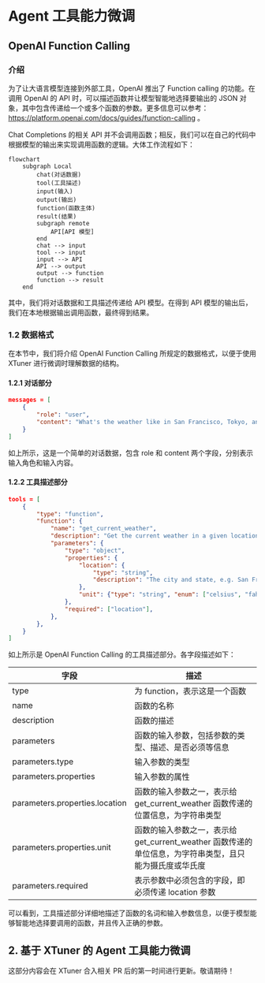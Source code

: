 # Agent 工具能力微调

## OpenAI Function Calling

### 介绍

为了让大语言模型连接到外部工具，OpenAI 推出了 Function calling 的功能。在 调用 OpenAI 的 API 时，可以描述函数并让模型智能地选择要输出的 JSON 对象，其中包含传递给一个或多个函数的参数。更多信息可以参考：https://platform.openai.com/docs/guides/function-calling 。

Chat Completions 的相关 API 并不会调用函数；相反，我们可以在自己的代码中根据模型的输出来实现调用函数的逻辑。大体工作流程如下：

```mermaid
flowchart
    subgraph Local
        chat(对话数据)
        tool(工具描述)
        input(输入)
        output(输出)
        function(函数主体)
        result(结果)
        subgraph remote
            API[API 模型]
        end
        chat --> input
        tool --> input
        input --> API
        API --> output
        output --> function
        function --> result
    end
```

其中，我们将对话数据和工具描述传递给 API 模型。在得到 API 模型的输出后，我们在本地根据输出调用函数，最终得到结果。

### 1.2 数据格式

在本节中，我们将介绍 OpenAI Function Calling 所规定的数据格式，以便于使用 XTuner 进行微调时理解数据的结构。

#### 1.2.1 对话部分

```json
messages = [
    {
        "role": "user",
        "content": "What's the weather like in San Francisco, Tokyo, and Paris?"
    }
]
```

如上所示，这是一个简单的对话数据，包含 role 和 content 两个字段，分别表示输入角色和输入内容。

#### 1.2.2 工具描述部分

```json
tools = [
    {
        "type": "function",
        "function": {
            "name": "get_current_weather",
            "description": "Get the current weather in a given location",
            "parameters": {
                "type": "object",
                "properties": {
                    "location": {
                        "type": "string",
                        "description": "The city and state, e.g. San Francisco, CA",
                    },
                    "unit": {"type": "string", "enum": ["celsius", "fahrenheit"]},
                },
                "required": ["location"],
            },
        },
    }
]
```

如上所示是 OpenAI Function Calling 的工具描述部分。各字段描述如下：

| 字段 | 描述 |
| --- | --- |
| type | 为 function，表示这是一个函数 |
| name | 函数的名称 |
| description | 函数的描述 |
| parameters | 函数的输入参数，包括参数的类型、描述、是否必须等信息 |
| parameters.type | 输入参数的类型 |
| parameters.properties | 输入参数的属性 |
| parameters.properties.location | 函数的输入参数之一，表示给 get_current_weather 函数传递的位置信息，为字符串类型 |
| parameters.properties.unit | 函数的输入参数之一，表示给 get_current_weather 函数传递的单位信息，为字符串类型，且只能为摄氏度或华氏度 |
| parameters.required | 表示参数中必须包含的字段，即必须传递 location 参数 |

可以看到，工具描述部分详细地描述了函数的名词和输入参数信息，以便于模型能够智能地选择要调用的函数，并且传入正确的参数。

## 2. 基于 XTuner 的 Agent 工具能力微调

这部分内容会在 XTuner 合入相关 PR 后的第一时间进行更新。敬请期待！